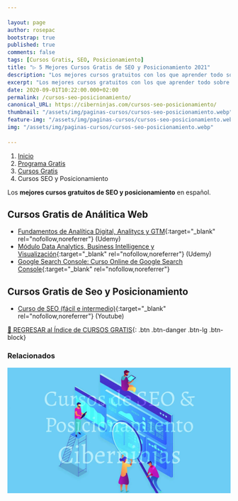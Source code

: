 ```yaml
---

layout: page
author: rosepac
bootstrap: true
published: true
comments: false
tags: [Cursos Gratis, SEO, Posicionamiento]
title: "▷ 5 Mejores Cursos Gratis de SEO y Posicionamiento 2021"
description: "Los mejores cursos gratuitos con los que aprender todo sobre SEO y posicionamiento web, desde cero hasta nivel experto"
excerpt: "Los mejores cursos gratuitos con los que aprender todo sobre SEO y posicionamiento web, desde cero hasta nivel experto"
date: 2020-09-01T10:22:00.000+02:00
permalink: /cursos-seo-posicionamiento/
canonical_URL: https://ciberninjas.com/cursos-seo-posicionamiento/
thumbnail: "/assets/img/paginas-cursos/cursos-seo-posicionamiento.webp"
feature-img: "/assets/img/paginas-cursos/cursos-seo-posicionamiento.webp"
img: "/assets/img/paginas-cursos/cursos-seo-posicionamiento.webp"

---
```


<div class="hidden-sm-down">
<nav aria-label="breadcrumb">
  <ol class="breadcrumb">
    <li class="breadcrumb-item"><a href="/">Inicio</a></li>
    <li class="breadcrumb-item"><a href="/programa-gratis/">Programa Gratis</a></li>
    <li class="breadcrumb-item"><a href="/cursos-tecnologia/">Cursos Gratis</a></li>
    <li class="breadcrumb-item active" aria-current="page">Cursos SEO y Posicionamiento</li>
  </ol>
</nav>
</div>

<script type="application/ld+json">
{
 "@context": "https://schema.org",
 "@type": "BreadcrumbList",
 "itemListElement":
 [
  {
   "@type": "ListItem",
   "position": 1,
   "item":
   {
    "@id": "https://ciberninjas.com/programa-gratis/",
    "name": "Programar Gratis"
    }
  },
  {
   "@type": "ListItem",
   "position": 2,
   "item":
   {
    "@id": "https://ciberninjas.com/cursos-tecnologia/",
    "name": "Los Mejores Cursos GRATIS de Programación y Tecnología Online 2021"
    }
  },
  {
   "@type": "ListItem",
  "position": 3,
  "item":
   {
     "@id": "https://ciberninjas.com/cursos-seo-posicionamiento/",
     "name": "Los Mejores Cursos Gratis de SEO y Posicionamiento 2021"
   }
  }
 ]
}
</script>

Los **mejores cursos gratuitos de SEO y posicionamiento** en español.

## **Cursos Gratis de Análitica Web**

- [Fundamentos de Analítica Digital, Analitycs y GTM](https://click.linksynergy.com/deeplink?id=W9Gem8jDoic&mid=39197&murl=https%3A%2F%2Fwww.udemy.com%2Fcourse%2Fintro-administrador-etiquetas-tag-manager-y-analisis-web%2F){:target="_blank" rel="nofollow,noreferrer"} (Udemy)
- [Módulo Data Analytics, Business Intelligence y Visualización](https://click.linksynergy.com/deeplink?id=W9Gem8jDoic&mid=39197&murl=https%3A%2F%2Fwww.udemy.com%2Fcourse%2Fcurso-de-fundamentos-de-google-analytics-2018%2F){:target="_blank" rel="nofollow,noreferrer"} (Udemy)
- [Google Search Console: Curso Online de Google Search Console](https://click.linksynergy.com/deeplink?id=W9Gem8jDoic&mid=39197&murl=https%3A%2F%2Fwww.udemy.com%2Fcourse%2Fcurso-google-search-console%2F){:target="_blank" rel="nofollow,noreferrer"}

## **Cursos Gratis de Seo y Posicionamiento**

- [Curso de SEO (fácil e intermedio)](https://www.youtube.com/playlist?list=PL6heMTo6Ni5cyGYGzhGLiNZJjWjkz2uYW){:target="_blank" rel="nofollow,noreferrer"} (Youtube)

[🏡 REGRESAR al Índice de CURSOS GRATIS](https://ciberninjas.com/cursos-tecnologia/ "Regresar al índice de Cursos Gratis de Tecnología"){: .btn .btn-danger .btn-lg .btn-block}

### **Relacionados** <!-- omit in toc -->

![Los mejores cursos gratuitos con los que aprender todo sobre SEO y posicionamiento web, desde cero hasta nivel experto](/assets/img/paginas-cursos/cursos-seo-posicionamiento.webp "Los mejores cursos gratuitos con los que aprender todo sobre SEO y posicionamiento web, desde cero hasta nivel experto")